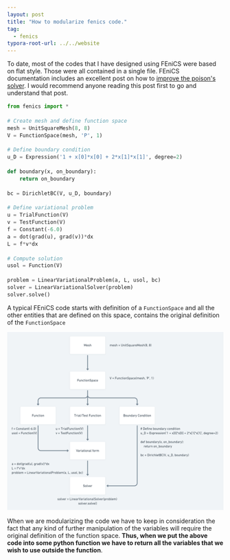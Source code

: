 ```yaml
---
layout: post
title: "How to modularize fenics code."
tag: 
  - fenics
typora-root-url: ../../website
---
```

To date, most of the codes that I have designed using FEniCS were based on flat style. Those were all contained in a single file. FEniCS documentation includes an excellent post on how to [improve the poison's solver](https://fenicsproject.org/pub/tutorial/html/._ftut1016.html#ch:poisson0:impl2). I would recommend anyone reading this post first to go and understand that post.

```python
from fenics import *

# Create mesh and define function space
mesh = UnitSquareMesh(8, 8)
V = FunctionSpace(mesh, 'P', 1)

# Define boundary condition
u_D = Expression('1 + x[0]*x[0] + 2*x[1]*x[1]', degree=2)

def boundary(x, on_boundary):
    return on_boundary

bc = DirichletBC(V, u_D, boundary)

# Define variational problem
u = TrialFunction(V)
v = TestFunction(V)
f = Constant(-6.0)
a = dot(grad(u), grad(v))*dx
L = f*v*dx

# Compute solution
usol = Function(V)

problem = LinearVariationalProblem(a, L, usol, bc)
solver = LinearVariationalSolver(problem)
solver.solve()
```

A typical FEniCS code starts with definition of a `FunctionSpace` and all the other entities that are defined on this space, contains the original definition of the `FunctionSpace`

![untitled@2x (2)](/assets/images/untitled@2x%20(2).png)

When we are modularizing the code we have to keep in consideration the fact that any kind of further manipulation of the variables will require the original definition of the function space. **Thus, when we put the above code into some python function we have to return all the variables that we wish to use outside the function**. 